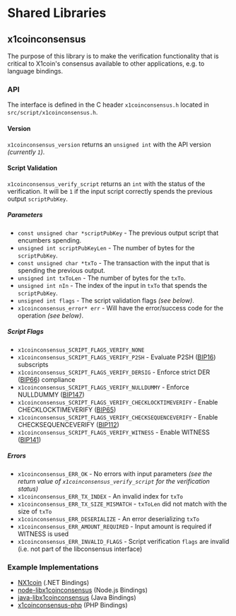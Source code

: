 Shared Libraries
================

## x1coinconsensus

The purpose of this library is to make the verification functionality that is critical to X1coin's consensus available to other applications, e.g. to language bindings.

### API

The interface is defined in the C header `x1coinconsensus.h` located in `src/script/x1coinconsensus.h`.

#### Version

`x1coinconsensus_version` returns an `unsigned int` with the API version *(currently `1`)*.

#### Script Validation

`x1coinconsensus_verify_script` returns an `int` with the status of the verification. It will be `1` if the input script correctly spends the previous output `scriptPubKey`.

##### Parameters
- `const unsigned char *scriptPubKey` - The previous output script that encumbers spending.
- `unsigned int scriptPubKeyLen` - The number of bytes for the `scriptPubKey`.
- `const unsigned char *txTo` - The transaction with the input that is spending the previous output.
- `unsigned int txToLen` - The number of bytes for the `txTo`.
- `unsigned int nIn` - The index of the input in `txTo` that spends the `scriptPubKey`.
- `unsigned int flags` - The script validation flags *(see below)*.
- `x1coinconsensus_error* err` - Will have the error/success code for the operation *(see below)*.

##### Script Flags
- `x1coinconsensus_SCRIPT_FLAGS_VERIFY_NONE`
- `x1coinconsensus_SCRIPT_FLAGS_VERIFY_P2SH` - Evaluate P2SH ([BIP16](https://github.com/x1coin/bips/blob/master/bip-0016.mediawiki)) subscripts
- `x1coinconsensus_SCRIPT_FLAGS_VERIFY_DERSIG` - Enforce strict DER ([BIP66](https://github.com/x1coin/bips/blob/master/bip-0066.mediawiki)) compliance
- `x1coinconsensus_SCRIPT_FLAGS_VERIFY_NULLDUMMY` - Enforce NULLDUMMY ([BIP147](https://github.com/x1coin/bips/blob/master/bip-0147.mediawiki))
- `x1coinconsensus_SCRIPT_FLAGS_VERIFY_CHECKLOCKTIMEVERIFY` - Enable CHECKLOCKTIMEVERIFY ([BIP65](https://github.com/x1coin/bips/blob/master/bip-0065.mediawiki))
- `x1coinconsensus_SCRIPT_FLAGS_VERIFY_CHECKSEQUENCEVERIFY` - Enable CHECKSEQUENCEVERIFY ([BIP112](https://github.com/x1coin/bips/blob/master/bip-0112.mediawiki))
- `x1coinconsensus_SCRIPT_FLAGS_VERIFY_WITNESS` - Enable WITNESS ([BIP141](https://github.com/x1coin/bips/blob/master/bip-0141.mediawiki))

##### Errors
- `x1coinconsensus_ERR_OK` - No errors with input parameters *(see the return value of `x1coinconsensus_verify_script` for the verification status)*
- `x1coinconsensus_ERR_TX_INDEX` - An invalid index for `txTo`
- `x1coinconsensus_ERR_TX_SIZE_MISMATCH` - `txToLen` did not match with the size of `txTo`
- `x1coinconsensus_ERR_DESERIALIZE` - An error deserializing `txTo`
- `x1coinconsensus_ERR_AMOUNT_REQUIRED` - Input amount is required if WITNESS is used
- `x1coinconsensus_ERR_INVALID_FLAGS` - Script verification `flags` are invalid (i.e. not part of the libconsensus interface)

### Example Implementations
- [NX1coin](https://github.com/MetacoSA/NX1coin/blob/5e1055cd7c4186dee4227c344af8892aea54faec/NX1coin/Script.cs#L979-#L1031) (.NET Bindings)
- [node-libx1coinconsensus](https://github.com/bitpay/node-libx1coinconsensus) (Node.js Bindings)
- [java-libx1coinconsensus](https://github.com/dexX7/java-libx1coinconsensus) (Java Bindings)
- [x1coinconsensus-php](https://github.com/Bit-Wasp/x1coinconsensus-php) (PHP Bindings)
